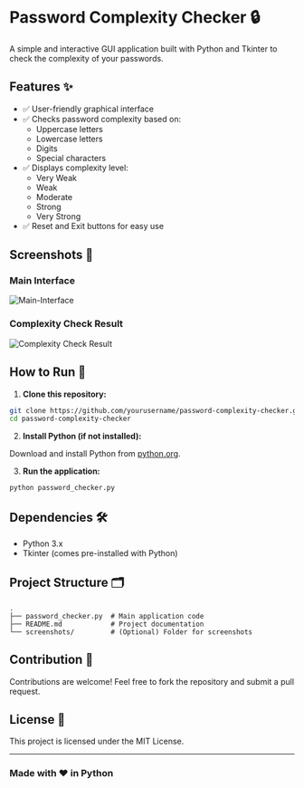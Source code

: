 # Password Complexity Checker 🔒

A simple and interactive GUI application built with Python and Tkinter to check the complexity of your passwords.

## Features ✨

- ✅ User-friendly graphical interface
- ✅ Checks password complexity based on:
  - Uppercase letters
  - Lowercase letters
  - Digits
  - Special characters
- ✅ Displays complexity level:
  - Very Weak
  - Weak
  - Moderate
  - Strong
  - Very Strong
- ✅ Reset and Exit buttons for easy use

## Screenshots 📸

### Main Interface

![Main-Interface](https://github.com/user-attachments/assets/7ba6e435-39d7-4b1b-b6df-01d8f6feb942)

### Complexity Check Result

![Complexity Check Result](https://github.com/user-attachments/assets/5aa82b00-6cb6-4c96-a371-81cd935516f0)

## How to Run 🚀

1. **Clone this repository:**

```bash
git clone https://github.com/yourusername/password-complexity-checker.git
cd password-complexity-checker
```

2. **Install Python (if not installed):**

Download and install Python from [python.org](https://www.python.org/downloads/).

3. **Run the application:**

```bash
python password_checker.py
```

## Dependencies 🛠️

- Python 3.x
- Tkinter (comes pre-installed with Python)

## Project Structure 🗂️

```
.
├── password_checker.py  # Main application code
├── README.md            # Project documentation
└── screenshots/         # (Optional) Folder for screenshots
```

## Contribution 🤝

Contributions are welcome! Feel free to fork the repository and submit a pull request.

## License 📄

This project is licensed under the MIT License.

---

### Made with ❤️ in Python

